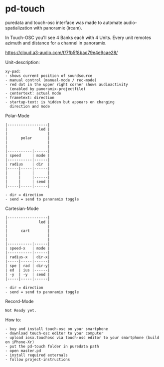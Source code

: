 # pd-touch
puredata and touch-osc interface was made to automate audio-spatialization with panoramix (ircam).

In Touch-OSC you'll see 4 Banks each with 4 Units. Every 
unit remotes azimuth and distance for a channel in panoramix.

https://cloud.a3-audio.com/f/7fb5f8bad79e4e9cae28/

Unit-description:

	xy-pad:
	- shows current position of soundsource
	- manual control (manual-mode / rec-mode)
	- red dot in the upper right corner shows audioactivity 
	  (enabled by panoramix-projectfile)
	- centertext: actual mode
	- frametext: direction
	- startup-text: is hidden but appears on changing 
	  direction and mode

Polar-Mode
```
|------------------|
|              led |
|                  |
|      polar       |
|                  |
|                  |
|-----------|------|
| speed     | mode |
|-----------|------|
| radius    | dir  |
|-----|-----|------|
|     |     |      |
|     |     |------|
|     |     | send |
|-----|-----|------|

- dir = direction
- send = send to panoramix toggle
```
Cartesian-Mode
```
|------------------|
|              led |
|                  |
|      cart        |
|                  |
|                  |
|-----------|------|
| speed-x   | mode |
|-----------|------|
| radius-x  | dir-x|
|-----|-----|------|
| spe | rad | dir-y|
| ed  | ius |------|
| -y  | -y  | send |
|-----|-----|------|

- dir = direction
- send = send to panoramix toggle
```

Record-Mode
```
Not Ready yet.
```

How to:
```
- buy and install touch-osc on your smartphone
- download touch-osc editor to your computer
- upload iosx.touchosc via touch-osc editor to your smartphone (build on iPhone-Xr)
- put the pd-touch folder in puredata path
- open master.pd 
- install required externals
- follow project-instructions
```
